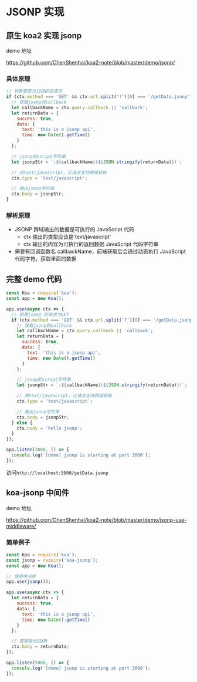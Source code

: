 # JSONP 实现

## 原生 koa2 实现 jsonp

demo 地址

https://github.com/ChenShenhai/koa2-note/blob/master/demo/jsonp/

### 具体原理

```js
// 判断是否为JSONP的请求
if (ctx.method === 'GET' && ctx.url.split('?')[0] === '/getData.jsonp') {
  // 获取jsonp的callback
  let callbackName = ctx.query.callback || 'callback';
  let returnData = {
    success: true,
    data: {
      text: 'this is a jsonp api',
      time: new Date().getTime()
    }
  };

  // jsonp的script字符串
  let jsonpStr = `;${callbackName}(${JSON.stringify(returnData)})`;

  // 用text/javascript，让请求支持跨域获取
  ctx.type = 'text/javascript';

  // 输出jsonp字符串
  ctx.body = jsonpStr;
}
```

### 解析原理

- JSONP 跨域输出的数据是可执行的 JavaScript 代码
  - ctx 输出的类型应该是'text/javascript'
  - ctx 输出的内容为可执行的返回数据 JavaScript 代码字符串
- 需要有回调函数名 callbackName，前端获取后会通过动态执行 JavaScript 代码字符，获取里面的数据

## 完整 demo 代码

```js
const Koa = require('koa');
const app = new Koa();

app.use(async ctx => {
  // 如果jsonp 的请求为GET
  if (ctx.method === 'GET' && ctx.url.split('?')[0] === '/getData.jsonp') {
    // 获取jsonp的callback
    let callbackName = ctx.query.callback || 'callback';
    let returnData = {
      success: true,
      data: {
        text: 'this is a jsonp api',
        time: new Date().getTime()
      }
    };

    // jsonp的script字符串
    let jsonpStr = `;${callbackName}(${JSON.stringify(returnData)})`;

    // 用text/javascript，让请求支持跨域获取
    ctx.type = 'text/javascript';

    // 输出jsonp字符串
    ctx.body = jsonpStr;
  } else {
    ctx.body = 'hello jsonp';
  }
});

app.listen(3000, () => {
  console.log('[demo] jsonp is starting at port 3000');
});
```

访问`http://localhost:5000/getData.jsonp`

## koa-jsonp 中间件

demo 地址

https://github.com/ChenShenhai/koa2-note/blob/master/demo/jsonp-use-middleware/

### 简单例子

```js
const Koa = require('koa');
const jsonp = require('koa-jsonp');
const app = new Koa();

// 使用中间件
app.use(jsonp());

app.use(async ctx => {
  let returnData = {
    success: true,
    data: {
      text: 'this is a jsonp api',
      time: new Date().getTime()
    }
  };

  // 直接输出JSON
  ctx.body = returnData;
});

app.listen(5000, () => {
  console.log('[demo] jsonp is starting at port 3000');
});
```
